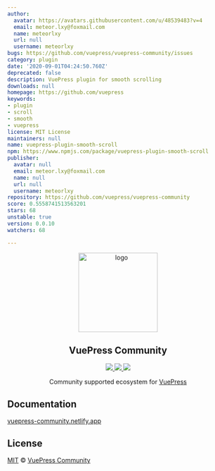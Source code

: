 ```yaml
---
author:
  avatar: https://avatars.githubusercontent.com/u/48539483?v=4
  email: meteor.lxy@foxmail.com
  name: meteorlxy
  url: null
  username: meteorlxy
bugs: https://github.com/vuepress/vuepress-community/issues
category: plugin
date: '2020-09-01T04:24:50.760Z'
deprecated: false
description: VuePress plugin for smooth scrolling
downloads: null
homepage: https://github.com/vuepress
keywords:
- plugin
- scroll
- smooth
- vuepress
license: MIT License
maintainers: null
name: vuepress-plugin-smooth-scroll
npm: https://www.npmjs.com/package/vuepress-plugin-smooth-scroll
publisher:
  avatar: null
  email: meteor.lxy@foxmail.com
  name: null
  url: null
  username: meteorlxy
repository: https://github.com/vuepress/vuepress-community
score: 0.5558741513563201
stars: 68
unstable: true
version: 0.0.10
watchers: 68

---
```


<p align="center">
  <a href="https://vuepress-community.netlify.app/" target="_blank">
    <img width="180" src="https://raw.githubusercontent.com/vuepress/vuepress-community/main/packages/docs/src/.vuepress/public/logo/600x600.png" alt="logo">
  </a>
</p>

<h2 align="center">
  VuePress Community
</h2>

<p align="center">
  <a href="https://github.com/vuepress/vuepress-community/actions?query=workflow%3Acheck" target="_blank">
    <img src="https://github.com/vuepress/vuepress-community/workflows/check/badge.svg">
  </a>

  <a href="https://github.com/vuepress/vuepress-community/commits" target="_blank">
    <img src="https://badgen.net/github/last-commit/vuepress/vuepress-community/main?icon=github">
  </a>
  
  <a href="https://github.com/vuepress/vuepress-community/blob/main/LICENSE" target="_blank">
    <img src="https://badgen.net/github/license/vuepress/vuepress-community">
  </a>
</p>

<p align="center">
  Community supported ecosystem for <a href="https://github.com/vuejs/vuepress" target="_blank">VuePress</a>
</p>

## Documentation

[vuepress-community.netlify.app](https://vuepress-community.netlify.app)

## License

[MIT](https://github.com/vuepress/vuepress-community/blob/main/LICENSE) &copy; [VuePress Community](https://github.com/vuepress)
